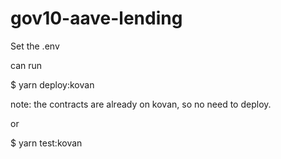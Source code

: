# gov10-aave-lending

Set the .env 

can run 

$ yarn deploy:kovan

note: the contracts are already on kovan, so no need to deploy.

or

$ yarn test:kovan
